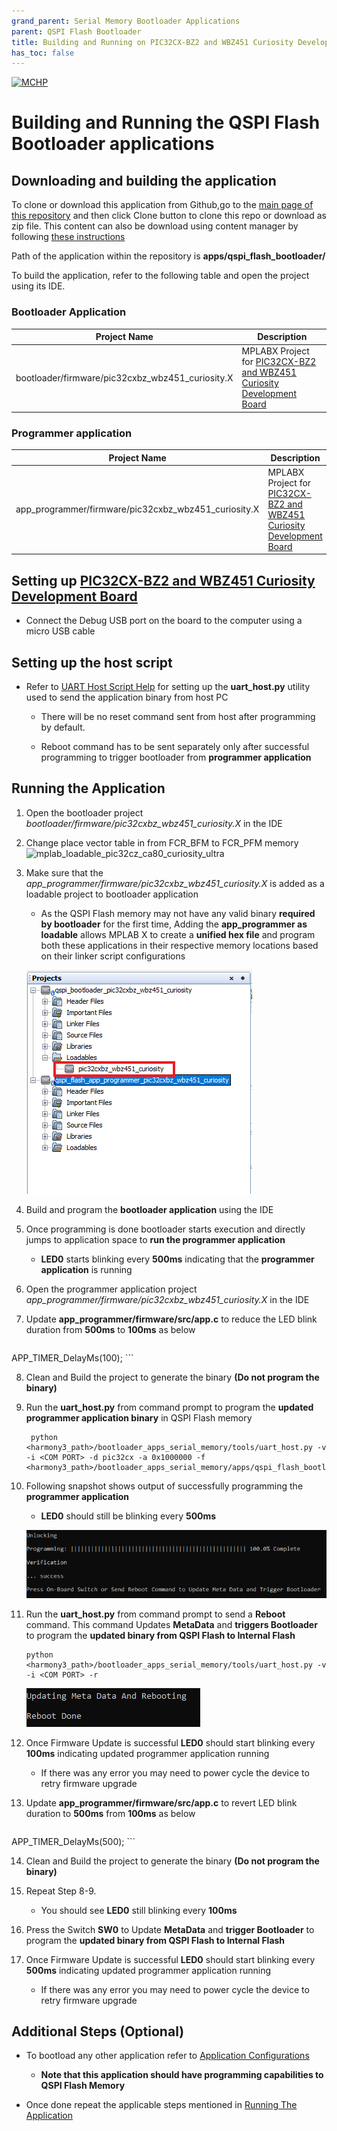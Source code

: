 ```yaml
---
grand_parent: Serial Memory Bootloader Applications
parent: QSPI Flash Bootloader
title: Building and Running on PIC32CX-BZ2 and WBZ451 Curiosity Development Board
has_toc: false
---
```


[![MCHP](https://www.microchip.com/ResourcePackages/Microchip/assets/dist/images/logo.png)](https://www.microchip.com)

# Building and Running the QSPI Flash Bootloader applications

## Downloading and building the application

To clone or download this application from Github,go to the [main page of this repository](https://github.com/Microchip-MPLAB-Harmony/bootloader_apps_serial_memory) and then click Clone button to clone this repo or download as zip file. This content can also be download using content manager by following [these instructions](https://github.com/Microchip-MPLAB-Harmony/contentmanager/wiki)

Path of the application within the repository is **apps/qspi_flash_bootloader/**

To build the application, refer to the following table and open the project using its IDE.

### Bootloader Application

| Project Name      | Description                                    |
| ----------------- | ---------------------------------------------- |
| bootloader/firmware/pic32cxbz_wbz451_curiosity.X   | MPLABX Project for [PIC32CX-BZ2 and WBZ451 Curiosity Development Board](https://www.microchip.com/en-us/development-tool/ev96b94a)|


### Programmer application

| Project Name      | Description                                    |
| ----------------- | ---------------------------------------------- |
| app_programmer/firmware/pic32cxbz_wbz451_curiosity.X   | MPLABX Project for [PIC32CX-BZ2 and WBZ451 Curiosity Development Board](https://www.microchip.com/en-us/development-tool/ev96b94a)|

## Setting up [PIC32CX-BZ2 and WBZ451 Curiosity Development Board](https://www.microchip.com/en-us/development-tool/ev96b94a)

- Connect the Debug USB port on the board to the computer using a micro USB cable

## Setting up the host script

- Refer to [UART Host Script Help](../../../tools/docs/readme_uart_host.md) for setting up the **uart_host.py** utility used to send the application binary from host PC
    - There will be no reset command sent from host after programming by default.
    
    - Reboot command has to be sent separately only after successful programming to trigger bootloader from **programmer application**

## Running the Application

1. Open the bootloader project *bootloader/firmware/pic32cxbz_wbz451_curiosity.X* in the IDE

2. Change place vector table in from FCR_BFM to FCR_PFM memory
	![mplab_loadable_pic32cz_ca80_curiosity_ultra](./images/mplab_vector_table_place.png)
	
3. Make sure that the *app_programmer/firmware/pic32cxbz_wbz451_curiosity.X* is added as a loadable project to bootloader application
    - As the QSPI Flash memory may not have any valid binary **required by bootloader** for the first time, Adding the **app_programmer as loadable** allows MPLAB X to create a **unified hex file** and program both these applications in their respective memory locations based on their linker script configurations

    ![mplab_loadable_pic32cz_ca80_curiosity_ultra](./images/mplab_loadable_pic32cxbz_wbz451.png)

4. Build and program the **bootloader application** using the IDE

5. Once programming is done bootloader starts execution and directly jumps to application space to **run the programmer application**
    - **LED0** starts blinking every **500ms** indicating that the **programmer application** is running

6. Open the programmer application project *app_programmer/firmware/pic32cxbz_wbz451_curiosity.X* in the IDE

7. Update **app_programmer/firmware/src/app.c** to reduce the LED blink duration from **500ms** to **100ms** as below

    ```c
APP_TIMER_DelayMs(100);
    ```

8. Clean and Build the project to generate the binary **(Do not program the binary)**

9. Run the **uart_host.py** from command prompt to program the **updated programmer application binary** in QSPI Flash memory

        python <harmony3_path>/bootloader_apps_serial_memory/tools/uart_host.py -v -i <COM PORT> -d pic32cx -a 0x1000000 -f <harmony3_path>/bootloader_apps_serial_memory/apps/qspi_flash_bootloader/app_programmer/firmware/pic32cxbz_wbz451_curiosity.X/dist/pic32cz_ca80_curiosity_ultra/production/pic32cxbz_wbz451_curiosity.X.production.bin
10. Following snapshot shows output of successfully programming the **programmer application**
    - **LED0** should still be blinking every **500ms**

    ![uart_host_output_program](../../../tools/docs/images/uart_host_output_program.png)

11. Run the **uart_host.py** from command prompt to send a **Reboot** command. This command Updates **MetaData** and **triggers Bootloader** to program the **updated binary from QSPI Flash to Internal Flash**

        python <harmony3_path>/bootloader_apps_serial_memory/tools/uart_host.py -v -i <COM PORT> -r

    ![uart_host_output_reboot](../../../tools/docs/images/uart_host_output_reboot.png)

12. Once Firmware Update is successful **LED0** should start blinking every **100ms** indicating updated programmer application running
    - If there was any error you may need to power cycle the device to retry firmware upgrade

13. Update **app_programmer/firmware/src/app.c** to revert LED blink duration to **500ms** from **100ms** as below

    ```c
APP_TIMER_DelayMs(500);
    ```

14. Clean and Build the project to generate the binary **(Do not program the binary)**

15. Repeat Step 8-9.
    - You should see **LED0** still blinking every **100ms**

16. Press the Switch **SW0** to Update **MetaData** and **trigger Bootloader** to program the **updated binary from QSPI Flash to Internal Flash**

17. Once Firmware Update is successful **LED0** should start blinking every **500ms** indicating updated programmer application running
    - If there was any error you may need to power cycle the device to retry firmware upgrade

## Additional Steps (Optional)
- To bootload any other application refer to [Application Configurations](../../docs/readme_configure_application_sam.md)
    - **Note that this application should have programming capabilities to QSPI Flash Memory**

- Once done repeat the applicable steps mentioned in [Running The Application](#running-the-application)
